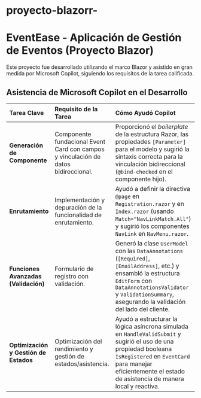 # proyecto-blazorr-
# EventEase - Aplicación de Gestión de Eventos (Proyecto Blazor)

Este proyecto fue desarrollado utilizando el marco Blazor y asistido en gran medida por Microsoft Copilot, siguiendo los requisitos de la tarea calificada.

## Asistencia de Microsoft Copilot en el Desarrollo

| Tarea Clave | Requisito de la Tarea | Cómo Ayudó Copilot |
| :--- | :--- | :--- |
| **Generación de Componente** | Componente fundacional Event Card con campos y vinculación de datos bidireccional. | Proporcionó el *boilerplate* de la estructura Razor, las propiedades `[Parameter]` para el modelo y sugirió la sintaxis correcta para la vinculación bidireccional (`@bind-checked` en el componente hijo). |
| **Enrutamiento** | Implementación y depuración de la funcionalidad de enrutamiento. | Ayudó a definir la directiva `@page` en `Registration.razor` y en `Index.razor` (usando `Match="NavLinkMatch.All"`) y sugirió los componentes `NavLink` en `NavMenu.razor`. |
| **Funciones Avanzadas (Validación)** | Formulario de registro con validación. | Generó la clase `UserModel` con las `DataAnnotations` (`[Required]`, `[EmailAddress]`, etc.) y ensambló la estructura `EditForm` con `DataAnnotationsValidator` y `ValidationSummary`, asegurando la validación del lado del cliente. |
| **Optimización y Gestión de Estados** | Optimización del rendimiento y gestión de estados/asistencia. | Ayudó a estructurar la lógica asíncrona simulada en `HandleValidSubmit` y sugirió el uso de una propiedad booleana `IsRegistered` en `EventCard` para manejar eficientemente el estado de asistencia de manera local y reactiva. |

